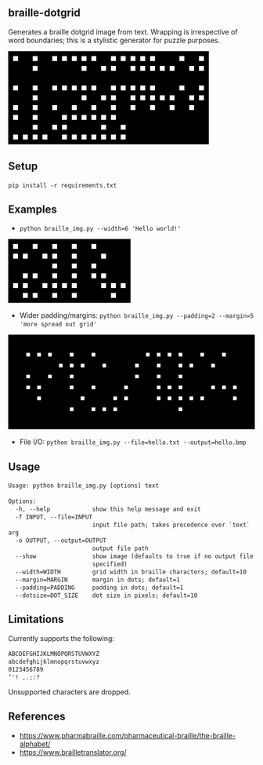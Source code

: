 braille-dotgrid
-----

Generates a braille dotgrid image from text.
Wrapping is irrespective of word boundaries; this is a stylistic generator for puzzle purposes.

![alphabet](examples/alphabet.bmp)


## Setup

```
pip install -r requirements.txt
```

## Examples

- `python braille_img.py --width=6 'Hello world!'`

![](examples/hello6.bmp)

- Wider padding/margins: 
`python braille_img.py --padding=2 --margin=5 'more spread out grid'`

![](examples/spread.bmp)

- File I/O: `python braille_img.py --file=hello.txt --output=hello.bmp`

## Usage
```
Usage: python braille_img.py [options] text

Options:
  -h, --help            show this help message and exit
  -f INPUT, --file=INPUT
                        input file path; takes precedence over `text` arg
  -o OUTPUT, --output=OUTPUT
                        output file path
  --show                show image (defaults to true if no output file
                        specified)
  --width=WIDTH         grid width in braille characters; default=10
  --margin=MARGIN       margin in dots; default=1
  --padding=PADDING     padding in dots; default=1
  --dotsize=DOT_SIZE    dot size in pixels; default=10
```


## Limitations

Currently supports the following:
```
ABCDEFGHIJKLMNOPQRSTUVWXYZ
abcdefghijklmnopqrstuvwxyz
0123456789
’'! ,.;:?
```

Unsupported characters are dropped.

## References

- https://www.pharmabraille.com/pharmaceutical-braille/the-braille-alphabet/
- https://www.brailletranslator.org/

